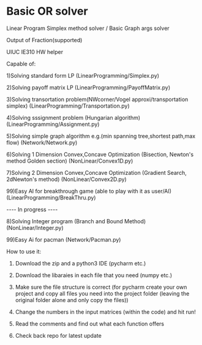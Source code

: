 # Basic OR solver
Linear Program Simplex method solver / Basic Graph args solver

Output of Fraction(supported)

UIUC IE310 HW helper

Capable of: 

1)Solving standard form LP (LinearProgramming/Simplex.py)

2)Solving payoff matrix LP (LinearProgramming/PayoffMatrix.py)

3)Solving transortation problem(NWcorner/Vogel approxi/transportation simplex) (LinearProgramming/Transportation.py)

4)Solving sssignment problem (Hungarian algorithm) (LinearProgramming/Assignment.py)

5)Solving simple graph algorithm e.g.(min spanning tree,shortest path,max flow) (Network/Network.py)

6)Solving 1 Dimension Convex,Concave Optimization (Bisection, Newton's method Golden section) (NonLinear/Convex1D.py)

7)Solving 2 Dimension Convex,Concave Optimization (Gradient Search, 2dNewton's method) (NonLinear/Convex2D.py)

99)Easy AI for breakthrough game (able to play with it as user/AI) (LinearProgramming/BreakThru.py)

---- In progress  ----

8)Solving Integer program (Branch and Bound Method) (NonLinear/Integer.py)

99)Easy Ai for pacman (Network/Pacman.py)



How to use it:

1) Download the zip and a python3 IDE (pycharm etc.)

2) Download the libaraies in each file that you need (numpy etc.)

3) Make sure the file structure is correct (for pycharm create your own project and copy all files you need into the project folder (leaving the original folder alone and only copy the files))

4) Change the numbers in the input matrices (within the code) and hit run!

5) Read the comments and find out what each function offers

6) Check back repo for latest update
